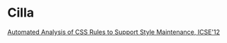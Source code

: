 Cilla
=====


[Automated Analysis of CSS Rules to Support Style Maintenance, ICSE'12](http://www.ece.ubc.ca/~amesbah/docs/icse12.pdf)

